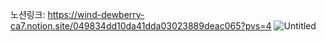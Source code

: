 노션링크:
https://wind-dewberry-ca7.notion.site/049834dd10da41dda03023889deac065?pvs=4
![Untitled](https://prod-files-secure.s3.us-west-2.amazonaws.com/7540eda1-50b0-4704-924e-78f9872ec9b8/5ea68d6e-d5d7-49b1-a46f-67b0ef9b29fa/Untitled.png)
